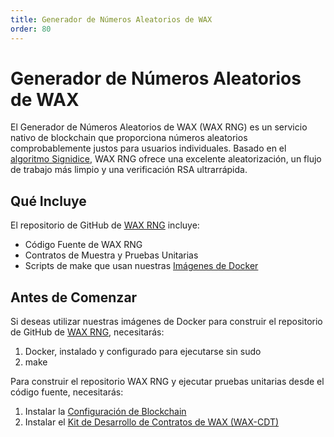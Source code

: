 ```yaml
---
title: Generador de Números Aleatorios de WAX
order: 80
---
```


# Generador de Números Aleatorios de WAX

El Generador de Números Aleatorios de WAX (WAX RNG) es un servicio nativo de blockchain que proporciona números aleatorios comprobablemente justos para usuarios individuales. Basado en el <a href="https://github.com/gluk256/misc/blob/master/rng4ethereum/signidice.md" target="_blank">algoritmo Signidice</a>, WAX RNG ofrece una excelente aleatorización, un flujo de trabajo más limpio y una verificación RSA ultrarrápida.

## Qué Incluye

El repositorio de GitHub de <a href="https://github.com/worldwide-asset-exchange/wax-orng" target="_blank">WAX RNG</a> incluye:

* Código Fuente de WAX RNG
* Contratos de Muestra y Pruebas Unitarias
* Scripts de make que usan nuestras <a href="https://hub.docker.com/u/waxteam" target="_blank">Imágenes de Docker</a>

## Antes de Comenzar

Si deseas utilizar nuestras imágenes de Docker para construir el repositorio de GitHub de <a href="https://github.com/worldwide-asset-exchange/wax-orng" target="_blank">WAX RNG</a>, necesitarás:

1. Docker, instalado y configurado para ejecutarse sin sudo
2. make

Para construir el repositorio WAX RNG y ejecutar pruebas unitarias desde el código fuente, necesitarás:

1. Instalar la [Configuración de Blockchain](/build/dapp-development/wax-blockchain-setup/)
2. Instalar el [Kit de Desarrollo de Contratos de WAX (WAX-CDT)](/build/dapp-development/wax-cdt/)

